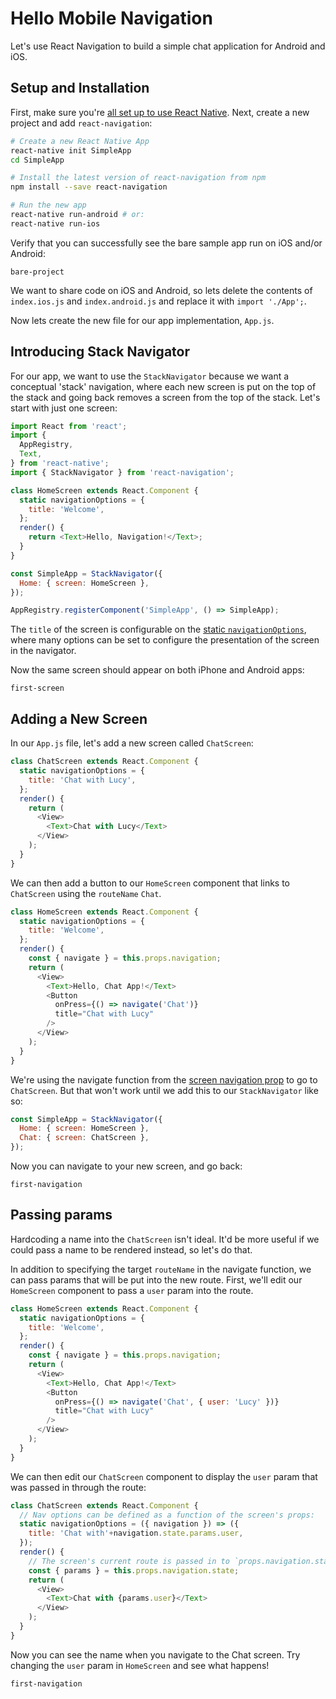 # Hello Mobile Navigation

Let's use React Navigation to build a simple chat application for Android and iOS.

## Setup and Installation

First, make sure you're [all set up to use React Native](http://facebook.github.io/react-native/docs/getting-started.html). Next, create a new project and add `react-navigation`:


```sh
# Create a new React Native App
react-native init SimpleApp
cd SimpleApp

# Install the latest version of react-navigation from npm
npm install --save react-navigation

# Run the new app
react-native run-android # or:
react-native run-ios
```

Verify that you can successfully see the bare sample app run on iOS and/or Android:

```phone-example
bare-project
```

We want to share code on iOS and Android, so lets delete the contents of `index.ios.js` and `index.android.js` and replace it with `import './App';`.

Now lets create the new file for our app implementation, `App.js`.

## Introducing Stack Navigator

For our app, we want to use the `StackNavigator` because we want a conceptual 'stack' navigation, where each new screen is put on the top of the stack and going back removes a screen from the top of the stack. Let's start with just one screen:

```js
import React from 'react';
import {
  AppRegistry,
  Text,
} from 'react-native';
import { StackNavigator } from 'react-navigation';

class HomeScreen extends React.Component {
  static navigationOptions = {
    title: 'Welcome',
  };
  render() {
    return <Text>Hello, Navigation!</Text>;
  }
}

const SimpleApp = StackNavigator({
  Home: { screen: HomeScreen },
});

AppRegistry.registerComponent('SimpleApp', () => SimpleApp);
```

The `title` of the screen is configurable on the [static `navigationOptions`](/docs/navigators/navigation-options), where many options can be set to configure the presentation of the screen in the navigator.

Now the same screen should appear on both iPhone and Android apps:

```phone-example
first-screen
```

## Adding a New Screen

In our `App.js` file, let's add a new screen called `ChatScreen`:

```js
class ChatScreen extends React.Component {
  static navigationOptions = {
    title: 'Chat with Lucy',
  };
  render() {
    return (
      <View>
        <Text>Chat with Lucy</Text>
      </View>
    );
  }
}
```

We can then add a button to our `HomeScreen` component that links to `ChatScreen` using the `routeName` `Chat`.

```js
class HomeScreen extends React.Component {
  static navigationOptions = {
    title: 'Welcome',
  };
  render() {
    const { navigate } = this.props.navigation;
    return (
      <View>
        <Text>Hello, Chat App!</Text>
        <Button
          onPress={() => navigate('Chat')}
          title="Chat with Lucy"
        />
      </View>
    );
  }
}
```

We're using the navigate function from the [screen navigation prop](/docs/navigators/navigation-prop) to go to `ChatScreen`. But that won't work until we add this to our `StackNavigator` like so:

```js
const SimpleApp = StackNavigator({
  Home: { screen: HomeScreen },
  Chat: { screen: ChatScreen },
});
```

Now you can navigate to your new screen, and go back:

```phone-example
first-navigation
```

## Passing params

Hardcoding a name into the `ChatScreen` isn't ideal. It'd be more useful if we could pass a name to be rendered instead, so let's do that.

In addition to specifying the target `routeName` in the navigate function, we can pass params that will be put into the new route. First, we'll edit our `HomeScreen` component to pass a `user` param into the route.

```js
class HomeScreen extends React.Component {
  static navigationOptions = {
    title: 'Welcome',
  };
  render() {
    const { navigate } = this.props.navigation;
    return (
      <View>
        <Text>Hello, Chat App!</Text>
        <Button
          onPress={() => navigate('Chat', { user: 'Lucy' })}
          title="Chat with Lucy"
        />
      </View>
    );
  }
}
```

We can then edit our `ChatScreen` component to display the `user` param that was passed in through the route:

```js
class ChatScreen extends React.Component {
  // Nav options can be defined as a function of the screen's props:
  static navigationOptions = ({ navigation }) => ({
    title: 'Chat with'+navigation.state.params.user,
  });
  render() {
    // The screen's current route is passed in to `props.navigation.state`:
    const { params } = this.props.navigation.state;
    return (
      <View>
        <Text>Chat with {params.user}</Text>
      </View>
    );
  }
}
```

Now you can see the name when you navigate to the Chat screen. Try changing the `user` param in `HomeScreen` and see what happens!

```phone-example
first-navigation
```
